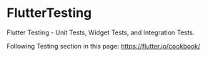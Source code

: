 # FlutterTesting
Flutter Testing - Unit Tests, Widget Tests, and Integration Tests. 

Following Testing section in this page: https://flutter.io/cookbook/